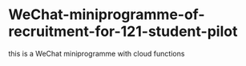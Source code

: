 # WeChat-miniprogramme-of-recruitment-for-121-student-pilot

this is a WeChat miniprogramme with cloud functions
